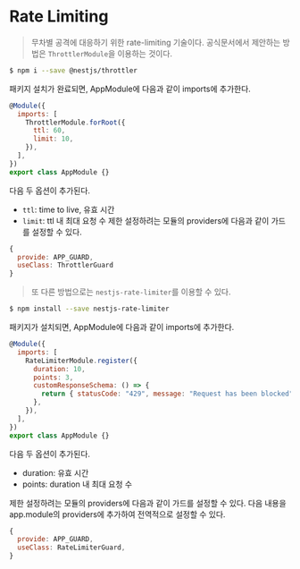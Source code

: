 # Rate Limiting

> 무차별 공격에 대응하기 위한 rate-limiting 기술이다. 공식문서에서 제안하는 방법은 `ThrottlerModule`을 이용하는 것이다.

```bash
$ npm i --save @nestjs/throttler
```

패키지 설치가 완료되면, AppModule에 다음과 같이 imports에 추가한다.

```js
@Module({
  imports: [
    ThrottlerModule.forRoot({
      ttl: 60,
      limit: 10,
    }),
  ],
})
export class AppModule {}
```

다음 두 옵션이 추가된다.

- `ttl`: time to live, 유효 시간
- `limit`: ttl 내 최대 요청 수
  제한 설정하려는 모듈의 providers에 다음과 같이 가드를 설정할 수 있다.

```js
{
  provide: APP_GUARD,
  useClass: ThrottlerGuard
}

```

> 또 다른 방법으로는 `nestjs-rate-limiter`를 이용할 수 있다.

```bash
$ npm install --save nestjs-rate-limiter
```

패키지가 설치되면, AppModule에 다음과 같이 imports에 추가한다.

```js
@Module({
  imports: [
    RateLimiterModule.register({
      duration: 10,
      points: 3,
      customResponseSchema: () => {
        return { statusCode: "429", message: "Request has been blocked" };
      },
    }),
  ],
})
export class AppModule {}
```

다음 두 옵션이 추가된다.

- duration: 유효 시간
- points: duration 내 최대 요청 수

제한 설정하려는 모듈의 providers에 다음과 같이 가드를 설정할 수 있다.
다음 내용을 app.module의 providers에 추가하여 전역적으로 설정할 수 있다.

```js
{
  provide: APP_GUARD,
  useClass: RateLimiterGuard,
}
```
